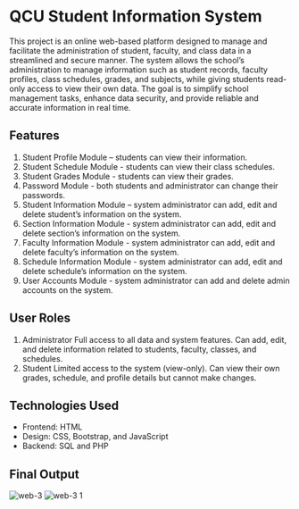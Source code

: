 # QCU Student Information System
This project is an online web-based platform designed to manage and facilitate the administration of student, faculty, and class data in a streamlined and secure manner. The system allows the school’s administration to manage information such as student records, faculty profiles, class schedules, grades, and subjects, while giving students read-only access to view their own data. The goal is to simplify school management tasks, enhance data security, and provide reliable and accurate information in real time.
## Features
1. Student Profile Module – students can view their information.
2. Student Schedule Module - students can view their class schedules.
3. Student Grades Module - students can view their grades.
4. Password Module - both students and administrator can change their passwords.
5. Student Information Module – system administrator can add, edit and delete
student’s information on the system.
6. Section Information Module - system administrator can add, edit and delete
section’s information on the system.
7. Faculty Information Module - system administrator can add, edit and delete
faculty’s information on the system.
8. Schedule Information Module - system administrator can add, edit and delete
schedule’s information on the system.
9. User Accounts Module - system administrator can add and delete admin accounts
on the system.
## User Roles
1. Administrator
Full access to all data and system features.
Can add, edit, and delete information related to students, faculty, classes, and schedules.
2. Student
Limited access to the system (view-only).
Can view their own grades, schedule, and profile details but cannot make changes.
## Technologies Used
* Frontend: HTML
* Design: CSS, Bootstrap, and JavaScript
* Backend: SQL and PHP
## Final Output
![web-3](https://github.com/user-attachments/assets/22221c7d-aea3-4ad9-87fc-37758aed0214)
![web-3 1](https://github.com/user-attachments/assets/5f1cf9e6-f23b-4bf0-bd52-1719b4258d76)
